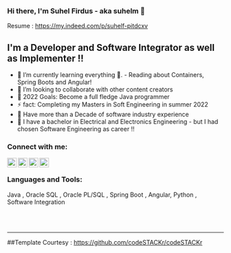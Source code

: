 ### Hi there, I'm Suhel Firdus - aka suhelm 👋 

Resume : https://my.indeed.com/p/suhelf-pitdcxv

## I'm a Developer and Software Integrator as well as Implementer !!


- 🌱 I’m currently learning everything 🤣. - Reading about Containers, Spring Boots and Angular!
- 👯 I’m looking to collaborate with other content creators
- 🥅 2022 Goals: Become a full fledge Java programmer
- ⚡ fact: Completing my Masters in Soft Engineering in summer 2022
- 🥅 Have more than a Decade of software industry experience
- 🌱 I have a bachelor in Electrical and Electronics Engineering - but I had chosen Software Engineering as career !! 

### Connect with me:


[<img align="left" alt="suhelm | LinkedIn" width="22px" src="https://cdn.jsdelivr.net/npm/simple-icons@v3/icons/youtube.svg" />][youtube]
[<img align="left" alt="suhelm | Face Book" width="22px" src="https://cdn.jsdelivr.net/npm/simple-icons@v3/icons/twitter.svg" />][facebook]
[<img align="left" alt="suhelm | Youtube" width="22px" src="https://cdn.jsdelivr.net/npm/simple-icons@v3/icons/linkedin.svg" />][linkedin]
[<img align="left" alt="suhelm | Instagram" width="22px" src="https://cdn.jsdelivr.net/npm/simple-icons@v3/icons/instagram.svg" />][instagram]

<br />

### Languages and Tools:

Java , Oracle SQL , Oracle PL/SQL , Spring Boot , Angular, Python , Software Integration

<br />
<br />

---




[youtube]: https://www.youtube.com/channel/UC5SVnmK12MS_yCOIm3gOLyg
[instagram]: https://www.instagram.com/suhelfirdus/
[linkedin]: https://www.linkedin.com/in/suhelfirdus/
[facebook]: https://www.facebook.com/suhel.firdus


##Template Courtesy : https://github.com/codeSTACKr/codeSTACKr

